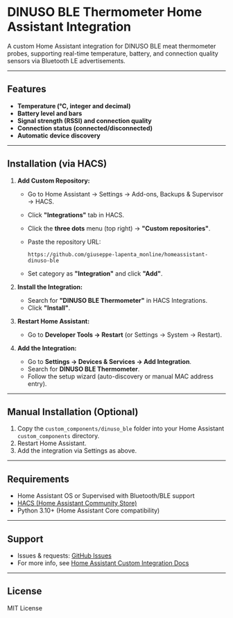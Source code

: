 # DINUSO BLE Thermometer Home Assistant Integration

A custom Home Assistant integration for DINUSO BLE meat thermometer probes, supporting real-time temperature, battery, and connection quality sensors via Bluetooth LE advertisements.

---

## Features

- **Temperature (°C, integer and decimal)**
- **Battery level and bars**
- **Signal strength (RSSI) and connection quality**
- **Connection status (connected/disconnected)**
- **Automatic device discovery**

---

## Installation (via HACS)

1. **Add Custom Repository:**
   - Go to Home Assistant → Settings → Add-ons, Backups & Supervisor → HACS.
   - Click **"Integrations"** tab in HACS.
   - Click the **three dots** menu (top right) → **"Custom repositories"**.
   - Paste the repository URL:

     ```
     https://github.com/giuseppe-lapenta_monline/homeassistant-dinuso-ble
     ```

   - Set category as **"Integration"** and click **"Add"**.

2. **Install the Integration:**
   - Search for **"DINUSO BLE Thermometer"** in HACS Integrations.
   - Click **"Install"**.

3. **Restart Home Assistant:**
   - Go to **Developer Tools → Restart** (or Settings → System → Restart).

4. **Add the Integration:**
   - Go to **Settings → Devices & Services → Add Integration**.
   - Search for **DINUSO BLE Thermometer**.
   - Follow the setup wizard (auto-discovery or manual MAC address entry).

---

## Manual Installation (Optional)

1. Copy the `custom_components/dinuso_ble` folder into your Home Assistant `custom_components` directory.
2. Restart Home Assistant.
3. Add the integration via Settings as above.

---

## Requirements

- Home Assistant OS or Supervised with Bluetooth/BLE support
- [HACS (Home Assistant Community Store)](https://hacs.xyz/)
- Python 3.10+ (Home Assistant Core compatibility)

---

## Support

- Issues & requests: [GitHub Issues](https://github.com/giuseppe-lapenta_monline/homeassistant-dinuso-ble/issues)
- For more info, see [Home Assistant Custom Integration Docs](https://developers.home-assistant.io/docs/creating_integration_manifest/)

---

## License

MIT License